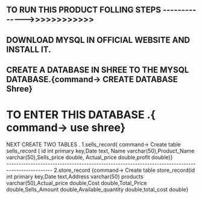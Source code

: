 TO RUN THIS PRODUCT FOLLING STEPS -------------->>>>>>>>>>>>
--------------------------------------------------------------------------------------------------------
DOWNLOAD MYSQL IN OFFICIAL WEBSITE AND INSTALL IT.
--------------------------------------------------------------------------------------------------------
CREATE A DATABASE IN SHREE TO THE MYSQL DATABASE.{command-> CREATE DATABASE Shree}
--------------------------------------------------------------------------------------------------------
TO ENTER THIS DATABASE .{ command-> use shree}
=======================================================================================================
NEXT CREATE TWO TABLES .
        1.sells_record{ command-> Create table sells_record ( id int primary key,Date text,
                                Name varchar(50),Product_Name varchar(50),Sells_price double,
                                Actual_price double,profit double)}   
        -------------------------------------------------------------------------------------------------
        2.store_record {command-> Create table store_record(id int primary key,Date text,Address varchar(50)
                        products varchar(50),Actual_price double,Cost double,Total_Price double,Sells_Amount
                        double,Available_quantity double,total_cost double}
